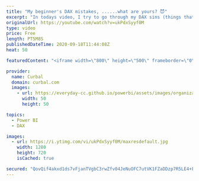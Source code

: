 ```yaml
---
title: "My beginner's DAX mistakes, ......what are yours? 😈"
excerpt: "In todays video, I try to go through my DAX sins (things that you better not do if you want to keep your model \"alive\").  The weather changes for the worst, so I will continue in another video.  But, what are your DAX sins? :)  Here you can download all the pbix files: https://curbal.com/donwload-center"
originalUrl: https://youtube.com/watch?v=ukPdxSyyf0M
type: video
price: Free
length: PT5M8S
publishedDateTime: 2020-09-18T11:44:08Z
heat: 50

featuredContent: "<iframe width=\"800\" height=\"500\" frameborder=\"0\" src=\"https://www.youtube.com/embed/ukPdxSyyf0M\" allow=\"accelerometer; autoplay; encrypted-media; gyroscope; picture-in-picture\" allowfullscreen></iframe>"

provider:
  name: Curbal
  domain: curbal.com
  images:
    - url: https://everyday-cc.github.io/powerbi/assets/images/organizations/curbal.com-50x50.jpg
      width: 50
      height: 50

topics:
  - Power BI
  - DAX

images:
  - url: https://i.ytimg.com/vi/ukPdxSyyf0M/maxresdefault.jpg
    width: 1280
    height: 720
    isCached: true

secured: "QovQif4akxd1ds7vFjanTVgbC3rwZfv04JeNuOFC7utVK1FZaDDzp7R5LE4+FBG9iknzhzoH5O5EhnUS2JqdsUL1tPHQtHCuIXKaOJOFKpLZEeKfaJtCqrWSXfxvE5+9Lg/u4LHXJjPzYj51imv5dQ/5x+SO9cva9dZ3MA44vIBmLMmYNrGaC7DAu9dxM9xezKddMEQH4nel1e3EUL/4cuEIXBZ0sE8midYgYQmoQGOdpzXO4QmOgTnfoDK3UsO3q004V0vezAmToHqkColtG9Jo0azZd+xh1ip6lmgE6s+pJvEYWFRTtIrVVPXlK15ujOAOVHPc8pYs1gCMEGvGJg8MoN/l5vLGZx37h7B6AFVLfTjrIFHYsyO8fJxDags9ttJKIqPt3ArmwOVwJPo6/LWslRtT12d4FhrSXWNi1Bw=;6PR/U2+kFZ2HpvkQqoZCDw=="
---
```



